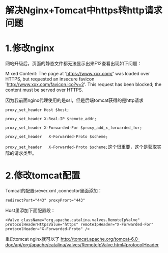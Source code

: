 # 解决Nginx+Tomcat中https转http请求问题

# 1.修改nginx

网站升级后，页面的静态文件都无法显示出来F12查看出现如下问题：

Mixed Content: The page at 'https://www.xxx.com/' was loaded over HTTPS, but requested an insecure favicon 'http://www.xxx.com/favicon.ico?v=2'. This request has been blocked; the content must be served over HTTPS.

因为我前面nginx代理使用的是ssl，但是后端tomcat获得的是http请求

``proxy_set_header Host $host; ``

``proxy_set_header X-Real-IP $remote_addr; ``

``proxy_set_header X-Forwarded-For $proxy_add_x_forwarded_for; ``

``proxy_set_header   X-Forwarded-Proto $scheme;``

``proxy_set_header   X-Forwarded-Proto $scheme;``这个很重要，这个是获取实际的请求类型。

# 2.修改tomcat配置

Tomcat的配置srever.xml ,connector里面添加：

```
redirectPort="443" proxyPrort="443"
```

Host里添加下面配置段：

```
<Valve className="org.apache.catalina.valves.RemoteIpValve" protocolHeaderHttpsValue="https" remoteIpHeader="X-Forwarded-For" protocolHeader="X-Forwarded-Proto" />
```

重启tomcat nginx就可以了
http://tomcat.apache.org/tomcat-6.0-doc/api/org/apache/catalina/valves/RemoteIpValve.html#protocolHeader

